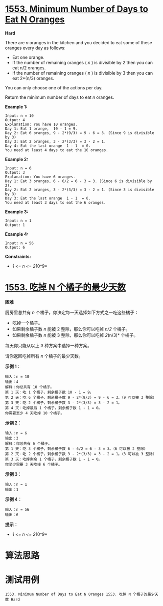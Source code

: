 # [1553. Minimum Number of Days to Eat N Oranges][enTitle]

**Hard**

There are  *n*  oranges in the kitchen and you decided to eat some of these oranges every day as follows:

- Eat one orange. 
- If the number of remaining oranges ( *n* ) is divisible by 2 then you can eat n/2 oranges. 
- If the number of remaining oranges ( *n* ) is divisible by 3 then you can eat 2*(n/3) oranges.

You can only choose one of the actions per day.

Return the minimum number of days to eat  *n*  oranges.



**Example 1:** 

```
Input: n = 10
Output: 4
Explanation: You have 10 oranges.
Day 1: Eat 1 orange,  10 - 1 = 9.  
Day 2: Eat 6 oranges, 9 - 2*(9/3) = 9 - 6 = 3. (Since 9 is divisible by 3)
Day 3: Eat 2 oranges, 3 - 2*(3/3) = 3 - 2 = 1. 
Day 4: Eat the last orange  1 - 1  = 0.
You need at least 4 days to eat the 10 oranges.

```

**Example 2:** 

```
Input: n = 6
Output: 3
Explanation: You have 6 oranges.
Day 1: Eat 3 oranges, 6 - 6/2 = 6 - 3 = 3. (Since 6 is divisible by 2).
Day 2: Eat 2 oranges, 3 - 2*(3/3) = 3 - 2 = 1. (Since 3 is divisible by 3)
Day 3: Eat the last orange  1 - 1  = 0.
You need at least 3 days to eat the 6 oranges.

```

**Example 3:** 

```
Input: n = 1
Output: 1

```

**Example 4:** 

```
Input: n = 56
Output: 6

```



**Constraints:** 

-  *1 <= n <= 2*10^9* 


# [1553. 吃掉 N 个橘子的最少天数][cnTitle]

**困难**

厨房里总共有  *n*  个橘子，你决定每一天选择如下方式之一吃这些橘子：

- 吃掉一个橘子。 
- 如果剩余橘子数  *n*  能被 2 整除，那么你可以吃掉  *n/2*  个橘子。 
- 如果剩余橘子数  *n*  能被 3 整除，那么你可以吃掉  *2*(n/3)*  个橘子。

每天你只能从以上 3 种方案中选择一种方案。

请你返回吃掉所有  *n*  个橘子的最少天数。



**示例 1：** 

```
输入：n = 10
输出：4
解释：你总共有 10 个橘子。
第 1 天：吃 1 个橘子，剩余橘子数 10 - 1 = 9。
第 2 天：吃 6 个橘子，剩余橘子数 9 - 2*(9/3) = 9 - 6 = 3。（9 可以被 3 整除）
第 3 天：吃 2 个橘子，剩余橘子数 3 - 2*(3/3) = 3 - 2 = 1。
第 4 天：吃掉最后 1 个橘子，剩余橘子数 1 - 1 = 0。
你需要至少 4 天吃掉 10 个橘子。

```

**示例 2：** 

```
输入：n = 6
输出：3
解释：你总共有 6 个橘子。
第 1 天：吃 3 个橘子，剩余橘子数 6 - 6/2 = 6 - 3 = 3。（6 可以被 2 整除）
第 2 天：吃 2 个橘子，剩余橘子数 3 - 2*(3/3) = 3 - 2 = 1。（3 可以被 3 整除）
第 3 天：吃掉剩余 1 个橘子，剩余橘子数 1 - 1 = 0。
你至少需要 3 天吃掉 6 个橘子。

```

**示例 3：** 

```
输入：n = 1
输出：1

```

**示例 4：** 

```
输入：n = 56
输出：6

```



**提示：** 

-  *1 <= n <= 2*10^9* 




# 算法思路

# 测试用例
```
1553. Minimum Number of Days to Eat N Oranges 1553. 吃掉 N 个橘子的最少天数 Hard
```

[enTitle]: https://leetcode.com/problems/minimum-number-of-days-to-eat-n-oranges/
[cnTitle]: https://leetcode-cn.com/problems/minimum-number-of-days-to-eat-n-oranges/
